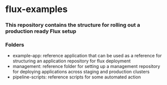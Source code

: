 # flux-examples

### This repository contains the structure for rolling out a production ready Flux setup

### Folders
- example-app: reference application that can be used as a reference for structuring an application repository for flux deployment
- management: reference folder for setting up a management repository for deploying applications across staging and production clusters
- pipeline-scripts: reference scripts for some automated action
